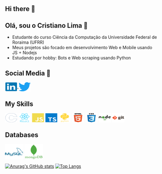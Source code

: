 ## Hi there 👋
##  Olá, sou o Cristiano Lima :cowboy_hat_face:
- Estudante do curso Ciência da Computação da Universidade Federal de Roraima (UFRR)
- Meus projetos são focado em desenvolvimento Web e Mobile usando JS + Nodejs
- Estudando por hobby: Bots e Web scraping usando Python 


## Social Media :iphone:
<a href="https://www.linkedin.com/in/cristiano-lima-3398531b7/">
        <img align="center" height="30" width="40" target='_blank'
        style="max-width: 100%;"
        src='https://raw.githubusercontent.com/devicons/devicon/master/icons/linkedin/linkedin-original.svg'
        >
</a>
<a href="https://twitter.com/HiroBlackCrow">
        <img align="center" height="30" width="40" target='_blank'
        style="max-width: 100%;"
        src='https://raw.githubusercontent.com/devicons/devicon/master/icons/twitter/twitter-original.svg'
        >
</a>

## My Skills
<img    align="center" height="30" width="40" target='_blank'
        style="max-width: 100%;"
        src='https://raw.githubusercontent.com/devicons/devicon/master/icons/c/c-line.svg'>
<img    align="center" height="30" width="40" target='_blank'
        style="max-width: 100%;"
        src='https://raw.githubusercontent.com/devicons/devicon/master/icons/react/react-original-wordmark.svg'>
<img    align="center" height="30" width="40" target='_blank'
        style="max-width: 100%;"
        src='https://raw.githubusercontent.com/devicons/devicon/master/icons/javascript/javascript-plain.svg'>
<img    align="center" height="30" width="40" target='_blank'
        style="max-width: 100%;"
        src='https://raw.githubusercontent.com/devicons/devicon/master/icons/typescript/typescript-original.svg'>
<img    align="center" height="30" width="40" target='_blank'
        style="max-width: 100%;"
        src='https://raw.githubusercontent.com/devicons/devicon/master/icons/python/python-plain-wordmark.svg'>
<img    align="center" height="30" width="40" target='_blank'
        style="max-width: 100%;"
        src='https://raw.githubusercontent.com/devicons/devicon/master/icons/html5/html5-original-wordmark.svg'>
<img    align="center" height="30" width="40" target='_blank'
        style="max-width: 100%;"
        src='https://raw.githubusercontent.com/devicons/devicon/master/icons/css3/css3-original-wordmark.svg'>
<img    align="center" height="30" width="40" target='_blank'
        style="max-width: 100%;"
        src='https://raw.githubusercontent.com/devicons/devicon/master/icons/nodejs/nodejs-original-wordmark.svg'>
<img    align="center" height="30" width="40" target="_blank"
        style="max-width: 100%;"
        src='https://raw.githubusercontent.com/devicons/devicon/master/icons/git/git-original-wordmark.svg' >
        
## Databases
<img align="center" height="50" width="60" target='_blank'
        style="max-width: 100%;"
        src='https://raw.githubusercontent.com/devicons/devicon/master/icons/mysql/mysql-plain-wordmark.svg'>
<img align="center" height="50" width="60" target='_blank'
        style="max-width: 100%;"
        src='https://raw.githubusercontent.com/devicons/devicon/master/icons/mongodb/mongodb-plain-wordmark.svg'>
        
[![Anurag's GitHub stats](https://github-readme-stats.vercel.app/api?username=K16bits&theme=radical)](https://github.com/anuraghazra/github-readme-stats)
[![Top Langs](https://github-readme-stats.vercel.app/api/top-langs/?username=K16bits&theme=radical&layout=compact)](https://github.com/anuraghazra/github-readme-stats)
<!--
**K16bits/K16bits** is a ✨ _special_ ✨ repository because its `README.md` (this file) appears on your GitHub profile.

Here are some ideas to get you started:

- 🔭 I’m currently working on ...
- 🌱 I’m currently learning ...
- 👯 I’m looking to collaborate on ...
- 🤔 I’m looking for help with ...
- 💬 Ask me about ...
- 📫 How to reach me: ...
- 😄 Pronouns: ...
- ⚡ Fun fact: ...
-->
